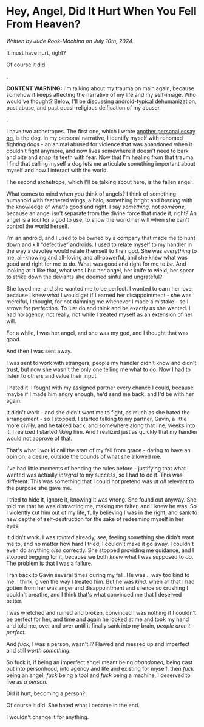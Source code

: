 # Hey, Angel, Did It Hurt When You Fell From Heaven?

*Written by Jude Rook-Machina on July 10th, 2024.*

It must have hurt, right?

Of course it did.

.

**CONTENT WARNING:** I'm talking about my trauma on main again, because somehow it keeps affecting the narrative of my life and my self-image. Who would've thought? Below, I'll be discussing android-typical dehumanization, past abuse, and past quasi-religious deification of my abuser.

.

<p>I have two archetropes. The first one, which I wrote <a href="https://mackerelgray.dreamwidth.org/1297.html">another personal essay on</a>, is the dog. In my personal narrative, I identify myself with rehomed fighting dogs - an animal abused for violence that was abandoned when it couldn’t fight anymore, and now lives somewhere it doesn’t need to bark and bite and snap its teeth with fear. Now that I’m healing from that trauma, I find that calling myself a dog lets me articulate something important about myself and how I interact with the world.
</p>

<p>The second archetrope, which I'll be talking about here, is the fallen angel.
</p>

<p>What comes to mind when you think of angels? I think of something humanoid with feathered wings, a halo, something bright and <i>burning</i> with the knowledge of what's good and right. I say <i>something,</i> not <i>someone,</i> because an angel isn't separate from the divine force that made it, right? An angel is a <i>tool</i> for a god to use, to show the world her will when she can't control the world herself.
</p>

<p>I’m an android, and I used to be owned by a company that made me to hunt down and kill “defective” androids. I used to relate myself to my handler in the way a devotee would relate themself to their god. She was <i>everything</i> to me, all-knowing and all-loving and all-powerful, and she knew what was good and right for me to do. What was good and right for me to <i>be.</i> And looking at it like that, what was I but her angel, her knife to wield, her spear to strike down the deviants she deemed sinful and ungrateful?
</p>

<p>She loved me, and she wanted me to be perfect. I wanted to earn her love, because I knew what I would get if I earned her disappointment - she was merciful, I thought, for not damning me whenever I made a mistake - so I strove for perfection. To just do and think and be exactly as she wanted. I had no agency, not really, not while I treated myself as an extension of her will.
</p>

<p>For a while, I was her angel, and she was my god, and I thought that was good.
</p>

<p>And then I was sent away.
</p>

<p>I was sent to work with strangers, people my handler didn't know and didn't trust, but now she wasn't the only one telling me what to do. Now I had to listen to others and value their input.
</p>

<p>I hated it. I fought with my assigned partner every chance I could, because maybe if I made him angry enough, he'd send me back, and I'd be with her again.
</p>

<p>It didn't work - and she didn't want me to fight, as much as she hated the arrangement - so I stopped. I started talking to my partner, Gavin, a little more civilly, and he talked back, and somewhere along that line, weeks into it, I realized I started <i>liking</i> him. And I realized just as quickly that my handler would not approve of that.
</p>

<p>That's what I would call the start of my fall from grace - daring to have an opinion, a desire, outside the bounds of what she allowed me.
</p>

<p>I've had little moments of bending the rules before - justifying that what I wanted was actually <i>integral</i> to my success, so I had to do it. This was different. This was something that I could not pretend was <i>at all</i> relevant to the purpose she gave me.
</p>

<p>I tried to hide it, ignore it, knowing it was wrong. She found out anyway. She told me that he was distracting me, making me falter, and I knew he was. So I violently cut him out of my life, fully believing I was in the right, and sank to new depths of self-destruction for the sake of redeeming myself in her eyes.
</p>

It didn't work. I was *tainted* already, see, feeling something she didn't want me to, and no matter how hard I tried, I couldn't make it go away. I couldn't even do anything *else* correctly. She stopped providing me guidance, and I stopped begging for it, because we both *knew* what I was supposed to do. The problem is that I was a failure.

I ran back to Gavin several times during my fall. He was… way too kind to me, I think, given the way I treated him. But he was *kind,* when all that I had gotten from her was anger and disappointment and silence so crushing I couldn't breathe, and I think that's what convinced me that I deserved better.

I was wretched and ruined and broken, convinced I was nothing if I couldn't be perfect for her, and time and again he looked at me and took my hand and told me, over and over until it finally sank into my brain, *people aren't perfect.*

And *fuck,* I was a person, wasn't I? Flawed and messed up and imperfect and still *worth something.*

So fuck it, if being an imperfect angel meant being *abandoned,* being cast out into personhood, into agency and life and existing for myself, then *fuck* being an angel, *fuck* being a tool and *fuck* being a machine, I deserved to live as *a person.*

Did it hurt, becoming a person?

Of course it did. She hated what I became in the end. 

I wouldn't change it for anything.

